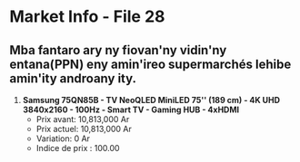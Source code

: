 # Market Info - File 28

## Mba fantaro ary ny fiovan'ny vidin'ny entana(PPN) eny amin'ireo supermarchés lehibe amin'ity androany ity.

1. **Samsung 75QN85B - TV NeoQLED MiniLED 75'' (189 cm) - 4K UHD 3840x2160 - 100Hz - Smart TV - Gaming HUB - 4xHDMI**
   - Prix avant: 10,813,000 Ar
   - Prix actuel: 10,813,000 Ar
   - Variation: 0 Ar
   - Indice de prix : 100.00

